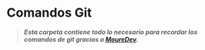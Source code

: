 # **Comandos Git**
>  ***Esta carpeta contiene todo lo necesario para recordar los comandos de git gracias a [*MoureDev*](https://github.com/mouredev).***
